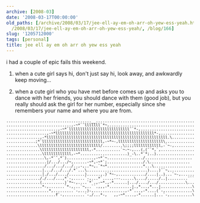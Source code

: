 ```yaml
---
archive: [2008-03]
date: '2008-03-17T00:00:00'
old_paths: [/archive/2008/03/17/jee-ell-ay-em-oh-arr-oh-yew-ess-yeah.html, /wp/2008/03/17/jee-ell-ay-em-oh-arr-oh-yew-ess-yeah/,
  /2008/03/17/jee-ell-ay-em-oh-arr-oh-yew-ess-yeah/, /blog/166]
slug: '1205712000'
tags: [personal]
title: jee ell ay em oh arr oh yew ess yeah
---
```


i had a couple of epic fails this weekend.

1) when a cute girl says hi, don't just say hi, look away, and awkwardly
keep moving...

2) when a cute girl who you have met before comes up and asks you to dance
with her friends, you should dance with them (good job), but you really
should ask the girl for her number, especially since she remembers your
name and where you are from.

<pre style="font-size: 10px">
......................................__................................................ 
.............................,-~*`¯lllllll`*~,.......................................... 
.......................,-~*`lllllllllllllllllllllllllll¯`*-,.................................... 
..................,-~*llllllllllllllllllllllllllllllllllllllllllll*-,.................................. 
...............,-*llllllllllllllllllllllllllllllllllllllllllllllllllllll.\.......................... ....... 
.............;*`lllllllllllllllllllllllllll,-~*~-,llllllllllllllllllll\................................ 
..............\lllllllllllllllllllllllllll/.........\;;;;llllllllllll,-`~-,......................... .. 
...............\lllllllllllllllllllll,-*...........`~-~-,...(.(¯`*,`,.......................... 
................\llllllllllll,-~*.....................)_-\..*`*;..).......................... 
.................\,-*`¯,*`)............,-~*`~................/..................... 
..................|/.../.../~,......-~*,-~*`;................/.\.................. 
................./.../.../.../..,-,..*~,.`*~*................*...\................. 
................|.../.../.../.*`...\...........................)....)¯`~,.................. 
................|./.../..../.......)......,.)`*~-,............/....|..)...`~-,............. 
..............././.../...,*`-,.....`-,...*`....,---......\..../...../..|.........¯```*~-,,,, 
...............(..........)`*~-,....`*`.,-~*.,-*......|.../..../.../............\........ 
................*-,.......`*-,...`~,..``.,,,-*..........|.,*...,*...|..............\........ 
...................*,.........`-,...)-,..............,-*`...,-*....(`-,............\....... 
......................f`-,.........`-,/...*-,___,,-~*....,-*......|...`-,..........\........  
</pre>
